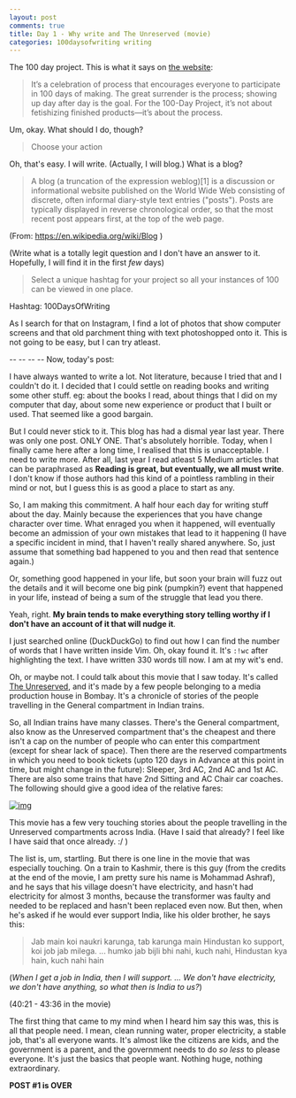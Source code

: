 ```yaml
---
layout: post
comments: true
title: Day 1 - Why write and The Unreserved (movie)
categories: 100daysofwriting writing
---
```


The 100 day project. This is what it says on [the
website](https://thegreatdiscontent.com/100days):

> It’s a celebration of process that encourages everyone to participate in 100
> days of making. The great surrender is the process; showing up day after day is
> the goal. For the 100-Day Project, it’s not about fetishizing finished
> products—it’s about the process.

Um, okay. What should I do, though?

> Choose your action

Oh, that's easy. I will write. (Actually, I will blog.) What is a blog?

> A blog (a truncation of the expression weblog)[1] is a discussion or
> informational website published on the World Wide Web consisting of discrete,
> often informal diary-style text entries ("posts"). Posts are typically displayed
> in reverse chronological order, so that the most recent post appears first, at
> the top of the web page.

(From: https://en.wikipedia.org/wiki/Blog )

(Write what is a totally legit question and I don't have an answer to it.
Hopefully, I will find it in the first _few_ days)

> Select a unique hashtag for your project so all your instances of 100 can be
> viewed in one place. 

Hashtag: 100DaysOfWriting

As I search for that on Instagram, I find a lot of photos that show computer
screens and that old parchment thing with text photoshopped onto it. This is not
going to be easy, but I can try atleast.

-- -- -- -- Now, today's post:

I have always wanted to write a lot. Not literature, because I tried that and I
couldn't do it. I decided that I could settle on reading books and writing some
other stuff. eg: about the books I read, about things that I did on my computer
that day, about some new experience or product that I built or used. That seemed
like a good bargain.

But I could never stick to it. This blog has had a dismal year last year. There
was only one post. ONLY ONE. That's absolutely horrible. Today, when I finally
came here after a long time, I realised that this is unacceptable. I need to
write more. After all, last year I read atleast 5 Medium articles that can be
paraphrased as **Reading is great, but eventually, we all must write**. I don't
know if those authors had this kind of a pointless rambling in their mind or
not, but I guess this is as good a place to start as any.

So, I am making this commitment. A half hour each day for writing stuff about
the day. Mainly because the experiences that you have change character over
time. What enraged you when it happened, will eventually become an admission of
your own mistakes that lead to it happening (I have a specific incident in mind,
that I haven't really shared anywhere. So, just assume that something bad
happened to you and then read that sentence again.)

Or, something good happened in your life, but soon your brain will fuzz out the
details and it will become one big pink (pumpkin?) event that happened in your
life, instead of being a sum of the struggle that lead you there.

Yeah, right. **My brain tends to make everything story telling worthy if I don't
have an account of it that will nudge it**.

I just searched online (DuckDuckGo) to find out how I can find the number of
words that I have written inside Vim. Oh, okay found it. It's `:!wc` after
highlighting the text. I have written 330 words till now. I am at my wit's end.

Oh, or maybe not. I could talk about this movie that I saw today. It's called
[The Unreserved](https://www.youtube.com/watch?v=fWvoCicq9eo), and it's made by
a few people belonging to a media production house in Bombay. It's a chronicle
of stories of the people travelling in the General compartment in Indian trains.

So, all Indian trains have many classes. There's the General compartment, also
know as the Unreserved compartment that's the cheapest and there isn't a cap on
the number of people who can enter this compartment (except for shear lack of
space). Then there are the reserved compartments in which you need to book
tickets (upto 120 days in Advance at this point in time, but might change in the
future): Sleeper, 3rd AC, 2nd AC and 1st AC. There are also some trains that
have 2nd Sitting and AC Chair car coaches. The following should give a good idea
of the relative fares:

[![img](/blog/public/day1-1.png)](http://indiarailinfo.com/train/farechart/ticket-fares-gitanjali-express-12860/518/1/1620)

This movie has a few very touching stories about the people travelling in the
Unreserved compartments across India. (Have I said that already? I feel like I
have said that once already. :/ )

The list is, um, startling. But there is one line in the movie that was
especially touching. On a train to Kashmir, there is this guy (from the credits
at the end of the movie, I am pretty sure his name is Mohammad Ashraf), and he
says that his village doesn't have electricity, and hasn't had electricity for
almost 3 months, because the transformer was faulty and needed to be replaced
and hasn't been replaced even now. But then, when he's asked if he would ever
support India, like his older brother, he says this:

> Jab main koi naukri karunga, tab karunga main Hindustan ko support, koi job
> jab milega. ... humko jab bijli bhi nahi, kuch nahi, Hindustan kya hain, kuch
> nahi hain

(_When I get a job in India, then I will support. ... We don't have electricity,
we don't have anything, so what then is India to us?_)

(40:21 - 43:36 in the movie)

The first thing that came to my mind when I heard him say this was, this is all
that people need. I mean, clean running water, proper electricity, a stable job,
that's all everyone wants. It's almost like the citizens are kids, and the
government is a parent, and the government needs to do _so less_ to please
everyone. It's just the basics that people want. Nothing huge, nothing
extraordinary.

**POST #1 is OVER**
